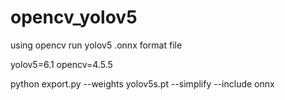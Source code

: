 # opencv_yolov5
using opencv run yolov5 .onnx format file

yolov5=6.1 opencv=4.5.5

python export.py --weights yolov5s.pt --simplify --include onnx
